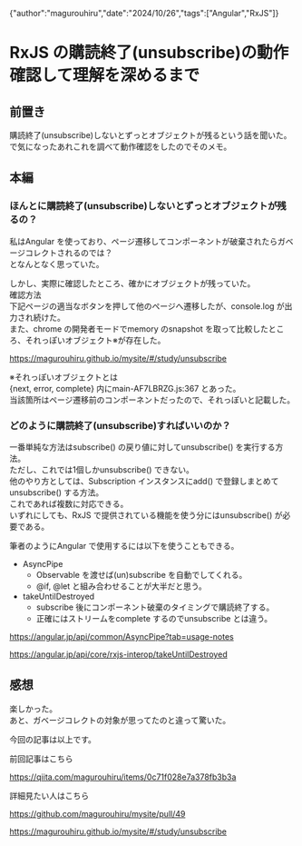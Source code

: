 {"author":"magurouhiru","date":"2024/10/26","tags":["Angular","RxJS"]}
# RxJS の購読終了(unsubscribe)の動作確認して理解を深めるまで

## 前置き
購読終了(unsubscribe)しないとずっとオブジェクトが残るという話を聞いた。  
で気になったあれこれを調べて動作確認をしたのでそのメモ。  

## 本編
### ほんとに購読終了(unsubscribe)しないとずっとオブジェクトが残るの？
私はAngular を使っており、ページ遷移してコンポーネントが破棄されたらガベージコレクトされるのでは？  
となんとなく思っていた。  

しかし、実際に確認したところ、確かにオブジェクトが残っていた。  
確認方法  
下記ページの適当なボタンを押して他のページへ遷移したが、console.log が出力され続けた。  
また、chrome の開発者モードでmemory のsnapshot を取って比較したところ、それっぽいオブジェクト※が存在した。  

https://magurouhiru.github.io/mysite/#/study/unsubscribe

※それっぽいオブジェクトとは  
{next, error, complete} 内にmain-AF7LBRZG.js:367 とあった。  
当該箇所はページ遷移前のコンポーネントだったので、それっぽいと記載した。  

### どのように購読終了(unsubscribe)すればいいのか？
一番単純な方法はsubscribe() の戻り値に対してunsubscribe() を実行する方法。  
ただし、これでは1個しかunsubscribe() できない。  
他のやり方としては、Subscription インスタンスにadd() で登録しまとめてunsubscribe() する方法。  
これであれば複数に対応できる。  
いずれにしても、RxJS で提供されている機能を使う分にはunsubscribe() が必要である。  

筆者のようにAngular で使用するには以下を使うこともできる。  
- AsyncPipe
    - Observable を渡せば(un)subscribe を自動でしてくれる。
    - @if, @let と組み合わせることが大半だと思う。
- takeUntilDestroyed
    - subscribe 後にコンポーネント破棄のタイミングで購読終了する。
    - 正確にはストリームをcomplete するのでunsubscribe とは違う。

https://angular.jp/api/common/AsyncPipe?tab=usage-notes

https://angular.jp/api/core/rxjs-interop/takeUntilDestroyed

## 感想
楽しかった。  
あと、ガベージコレクトの対象が思ってたのと違って驚いた。  

今回の記事は以上です。  

前回記事はこちら  

https://qiita.com/magurouhiru/items/0c71f028e7a378fb3b3a

詳細見たい人はこちら  

https://github.com/magurouhiru/mysite/pull/49

https://magurouhiru.github.io/mysite/#/study/unsubscribe
